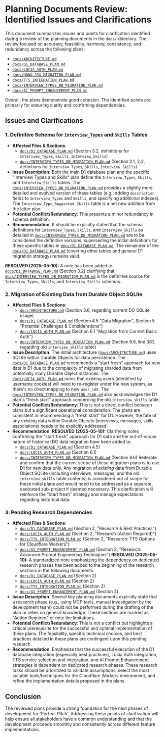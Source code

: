 # Planning Documents Review: Identified Issues and Clarifications

This document summarizes issues and points for clarification identified during a review of the planning documents in the `docs/` directory. The review focused on accuracy, feasibility, harmony, consistency, and redundancy across the following plans:

- [`docs/ARCHITECTURE.md`](./ARCHITECTURE.md)
- [`docs/D1_DATABASE_PLAN.md`](./D1_DATABASE_PLAN.md)
- [`docs/LUCIA_AUTH_PLAN.md`](./LUCIA_AUTH_PLAN.md)
- [`docs/HONO_JSX_MIGRATION_PLAN.md`](./HONO_JSX_MIGRATION_PLAN.md)
- [`docs/TTS_INTEGRATION_PLAN.md`](./TTS_INTEGRATION_PLAN.md)
- [`docs/INTERVIEW_TYPES_DB_MIGRATION_PLAN.md`](./INTERVIEW_TYPES_DB_MIGRATION_PLAN.md:1)
- [`docs/AI_PROMPT_ENHANCEMENT_PLAN.md`](./AI_PROMPT_ENHANCEMENT_PLAN.md)

Overall, the plans demonstrate good cohesion. The identified points are primarily for ensuring clarity and confirming dependencies.

## Issues and Clarifications

### 1. Definitive Schema for `Interview_Types` and `Skills` Tables

- **Affected Files & Sections**:
  - [`docs/D1_DATABASE_PLAN.md`](./D1_DATABASE_PLAN.md) (Section 3.2, definitions for `Interview_Types`, `Skills`, `Interview_Skills`)
  - [`docs/INTERVIEW_TYPES_DB_MIGRATION_PLAN.md`](./INTERVIEW_TYPES_DB_MIGRATION_PLAN.md:1) (Section 2.1, 2.2, definitions for `Interview_Types`, `Skills`, `Interview_Skills`)
- **Issue Description**:
  Both the main D1 database plan and the specific "Interview Types and Skills" plan define the `Interview_Types`, `Skills`, and `Interview_Skills` tables. The [`docs/INTERVIEW_TYPES_DB_MIGRATION_PLAN.md`](./INTERVIEW_TYPES_DB_MIGRATION_PLAN.md:1) provides a slightly more detailed and evolved version of these tables (e.g., adding `description` fields to `Interview_Types` and `Skills`, and specifying additional indexes). The `Interview_Type_Suggested_Skills` table is a net new addition from the latter plan.
- **Potential Conflict/Redundancy**: This presents a minor redundancy in schema definition.
- **Recommendation**:
  It should be explicitly stated that the schema definitions for `Interview_Types`, `Skills`, and `Interview_Skills` as detailed in [`docs/INTERVIEW_TYPES_DB_MIGRATION_PLAN.md`](./INTERVIEW_TYPES_DB_MIGRATION_PLAN.md:1) are to be considered the definitive versions, superseding the initial definitions for these specific tables in [`docs/D1_DATABASE_PLAN.md`](./D1_DATABASE_PLAN.md). The remainder of the [`docs/D1_DATABASE_PLAN.md`](./D1_DATABASE_PLAN.md) (covering other tables and general D1 migration strategy) remains valid.

**RESOLVED (2025-05-10):** A note has been added to [`docs/D1_DATABASE_PLAN.md`](./docs/D1_DATABASE_PLAN.md:51) (Section 3.2) clarifying that [`docs/INTERVIEW_TYPES_DB_MIGRATION_PLAN.md`](./docs/INTERVIEW_TYPES_DB_MIGRATION_PLAN.md:1) is the definitive source for `Interview_Types`, `Skills`, and `Interview_Skills` schemas.

### 2. Migration of Existing Data from Durable Object SQLite

- **Affected Files & Sections**:
  - [`docs/ARCHITECTURE.md`](./ARCHITECTURE.md) (Section 3.6, regarding current DO SQLite usage)
  - [`docs/D1_DATABASE_PLAN.md`](./D1_DATABASE_PLAN.md) (Section 4.5 "Data Migration", Section 5 "Potential Challenges & Considerations")
  - [`docs/LUCIA_AUTH_PLAN.md`](./LUCIA_AUTH_PLAN.md) (Section 6.1 "Migration from Current Basic Auth")
  - [`docs/INTERVIEW_TYPES_DB_MIGRATION_PLAN.md`](./INTERVIEW_TYPES_DB_MIGRATION_PLAN.md:1) (Section 6.6, line 383, regarding old `interview_skills` table)
- **Issue Description**:
  The initial architecture ([`docs/ARCHITECTURE.md`](./ARCHITECTURE.md)) uses SQLite within Durable Objects for data persistence. The [`docs/D1_DATABASE_PLAN.md`](./D1_DATABASE_PLAN.md) recommends a "start fresh" approach for new data in D1 due to the complexity of migrating sharded data from potentially many Durable Object instances. The [`docs/LUCIA_AUTH_PLAN.md`](./LUCIA_AUTH_PLAN.md) notes that existing users (identified by username cookies) will need to re-register under the new system, as there's no direct mapping to new `user_id`s. The [`docs/INTERVIEW_TYPES_DB_MIGRATION_PLAN.md`](./INTERVIEW_TYPES_DB_MIGRATION_PLAN.md:1) also acknowledges the D1 plan's "fresh start" approach concerning the old `interview_skills` table.
- **Potential Conflict/Redundancy**: This is not a direct conflict between plans but a significant operational consideration. The plans are consistent in recommending a "fresh start" for D1. However, the fate of any existing data within Durable Objects (interviews, messages, skills associations) needs to be explicitly addressed.
- **Recommendation**:
  **RESOLVED (2025-05-10):** Clarifying notes confirming the "start fresh" approach for D1 data and the out-of-scope nature of historical DO data migration have been added to:
  - [`docs/D1_DATABASE_PLAN.md`](./docs/D1_DATABASE_PLAN.md:382) (Section 4.5)
  - [`docs/LUCIA_AUTH_PLAN.md`](./docs/LUCIA_AUTH_PLAN.md:248) (Section 6.1)
  - [`docs/INTERVIEW_TYPES_DB_MIGRATION_PLAN.md`](./docs/INTERVIEW_TYPES_DB_MIGRATION_PLAN.md:384) (Section 6.6)
    Reiterate and confirm that the current scope of these migration plans is to use D1 for _new_ data only. Any migration of _existing_ data from Durable Object SQLite (including interviews, messages, and the old `interview_skills` table contents) is considered out of scope for these initial plans and would need to be addressed as a separate, dedicated sub-project if deemed necessary. This clarification will reinforce the "start fresh" strategy and manage expectations regarding historical data.

### 3. Pending Research Dependencies

- **Affected Files & Sections**:
  - [`docs/D1_DATABASE_PLAN.md`](./D1_DATABASE_PLAN.md) (Section 2, "Research & Best Practices")
  - [`docs/LUCIA_AUTH_PLAN.md`](./LUCIA_AUTH_PLAN.md) (Section 2, "Research (Action Required)")
  - [`docs/TTS_INTEGRATION_PLAN.md`](./TTS_INTEGRATION_PLAN.md) (Section 2, "Research: TTS Options for Cloudflare Workers")
  - [`docs/AI_PROMPT_ENHANCEMENT_PLAN.md`](./AI_PROMPT_ENHANCEMENT_PLAN.md) (Section 2, "Research: Advanced Prompt Engineering Techniques")
    **RESOLVED (2025-05-10):** A standardized note emphasizing the dependency on dedicated research phases has been added to the beginning of the research sections in the following documents:
  - [`docs/D1_DATABASE_PLAN.md`](./docs/D1_DATABASE_PLAN.md:17) (Section 2)
  - [`docs/LUCIA_AUTH_PLAN.md`](./docs/LUCIA_AUTH_PLAN.md:14) (Section 2)
  - [`docs/TTS_INTEGRATION_PLAN.md`](./docs/TTS_INTEGRATION_PLAN.md:11) (Section 2)
  - [`docs/AI_PROMPT_ENHANCEMENT_PLAN.md`](./docs/AI_PROMPT_ENHANCEMENT_PLAN.md:18) (Section 2)
- **Issue Description**:
  Several key planning documents explicitly state that a research phase (e.g., using MCP tools, manual investigation by the development team) could not be performed during the drafting of the plan or relies on general knowledge. These sections are marked as "Action Required" or note the limitations.
- **Potential Conflict/Redundancy**: This is not a conflict but highlights a critical prerequisite for the successful and optimal implementation of these plans. The feasibility, specific technical choices, and best practices detailed in these plans are contingent upon this pending research.
- **Recommendation**:
  Emphasize that the successful execution of the D1 database integration (especially best practices), Lucia Auth integration, TTS service selection and integration, and AI Prompt Enhancement strategies is dependent on dedicated research phases. These research tasks should be prioritized to validate assumptions, select the most suitable tools/techniques for the Cloudflare Workers environment, and refine the implementation details proposed in the plans.

## Conclusion

The reviewed plans provide a strong foundation for the next phases of development for 'Perfect Pitch'. Addressing these points of clarification will help ensure all stakeholders have a common understanding and that the development proceeds smoothly and consistently across different feature implementations.

